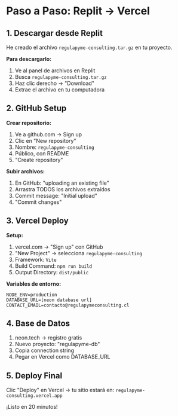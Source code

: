 # Paso a Paso: Replit → Vercel

## 1. Descargar desde Replit

He creado el archivo `regulapyme-consulting.tar.gz` en tu proyecto.

**Para descargarlo:**
1. Ve al panel de archivos en Replit
2. Busca `regulapyme-consulting.tar.gz`
3. Haz clic derecho → "Download"
4. Extrae el archivo en tu computadora

## 2. GitHub Setup

**Crear repositorio:**
1. Ve a github.com → Sign up
2. Clic en "New repository"
3. Nombre: `regulapyme-consulting`
4. Público, con README
5. "Create repository"

**Subir archivos:**
1. En GitHub: "uploading an existing file"
2. Arrastra TODOS los archivos extraídos
3. Commit message: "Initial upload"
4. "Commit changes"

## 3. Vercel Deploy

**Setup:**
1. vercel.com → "Sign up" con GitHub
2. "New Project" → selecciona `regulapyme-consulting`
3. Framework: `Vite`
4. Build Command: `npm run build`
5. Output Directory: `dist/public`

**Variables de entorno:**
```
NODE_ENV=production
DATABASE_URL=[neon database url]
CONTACT_EMAIL=contacto@regulapymeconsulting.cl
```

## 4. Base de Datos

1. neon.tech → registro gratis
2. Nuevo proyecto: "regulapyme-db"
3. Copia connection string
4. Pegar en Vercel como DATABASE_URL

## 5. Deploy Final

Clic "Deploy" en Vercel → tu sitio estará en:
`regulapyme-consulting.vercel.app`

¡Listo en 20 minutos!